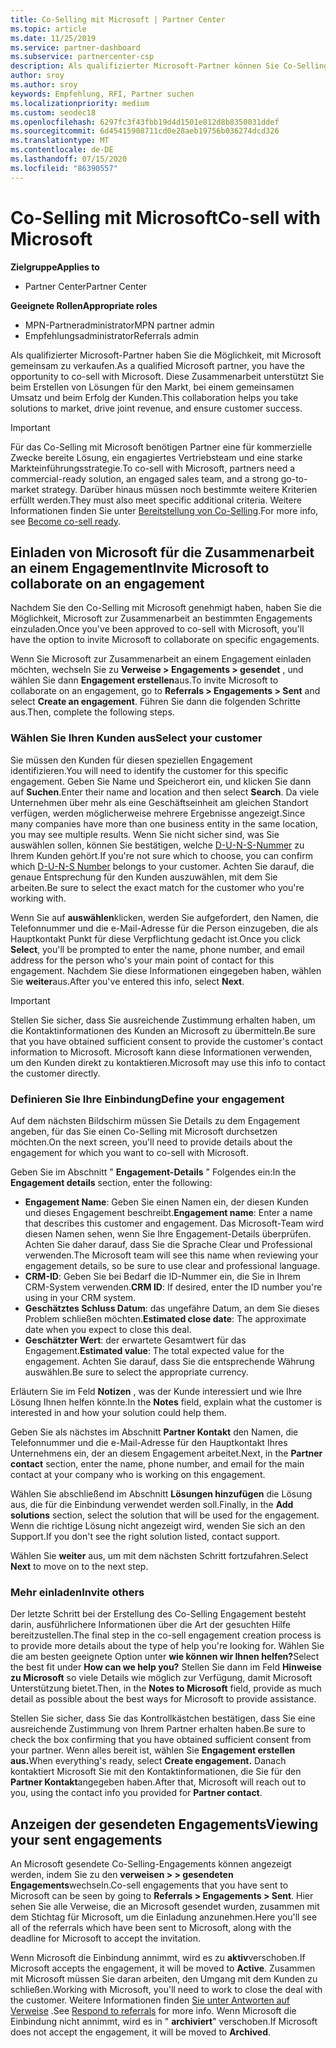 ```yaml
---
title: Co-Selling mit Microsoft | Partner Center
ms.topic: article
ms.date: 11/25/2019
ms.service: partner-dashboard
ms.subservice: partnercenter-csp
description: Als qualifizierter Microsoft-Partner können Sie Co-Selling mit Microsoft durcharbeiten. Erfahren Sie, wie Sie Engagements definieren, Microsoft zur Zusammenarbeit einladen oder gesendete Engagements anzeigen.
author: sroy
ms.author: sroy
keywords: Empfehlung, RFI, Partner suchen
ms.localizationpriority: medium
ms.custom: seodec18
ms.openlocfilehash: 6297fc3f43fbb19d4d1501e812d8b8350031ddef
ms.sourcegitcommit: 6d45415908711cd0e28aeb19756b036274dcd326
ms.translationtype: MT
ms.contentlocale: de-DE
ms.lasthandoff: 07/15/2020
ms.locfileid: "86390557"
---
```

# <a name="co-sell-with-microsoft"></a><span data-ttu-id="2d1b7-105">Co-Selling mit Microsoft</span><span class="sxs-lookup"><span data-stu-id="2d1b7-105">Co-sell with Microsoft</span></span>

<span data-ttu-id="2d1b7-106">**Zielgruppe**</span><span class="sxs-lookup"><span data-stu-id="2d1b7-106">**Applies to**</span></span>

-  <span data-ttu-id="2d1b7-107">Partner Center</span><span class="sxs-lookup"><span data-stu-id="2d1b7-107">Partner Center</span></span>

<span data-ttu-id="2d1b7-108">**Geeignete Rollen**</span><span class="sxs-lookup"><span data-stu-id="2d1b7-108">**Appropriate roles**</span></span>

- <span data-ttu-id="2d1b7-109">MPN-Partneradministrator</span><span class="sxs-lookup"><span data-stu-id="2d1b7-109">MPN partner admin</span></span>
- <span data-ttu-id="2d1b7-110">Empfehlungsadministrator</span><span class="sxs-lookup"><span data-stu-id="2d1b7-110">Referrals admin</span></span>

<span data-ttu-id="2d1b7-111">Als qualifizierter Microsoft-Partner haben Sie die Möglichkeit, mit Microsoft gemeinsam zu verkaufen.</span><span class="sxs-lookup"><span data-stu-id="2d1b7-111">As a qualified Microsoft partner, you have the opportunity to co-sell with Microsoft.</span></span> <span data-ttu-id="2d1b7-112">Diese Zusammenarbeit unterstützt Sie beim Erstellen von Lösungen für den Markt, bei einem gemeinsamen Umsatz und beim Erfolg der Kunden.</span><span class="sxs-lookup"><span data-stu-id="2d1b7-112">This collaboration helps you take solutions to market, drive joint revenue, and ensure customer success.</span></span>

> [!IMPORTANT]
> <span data-ttu-id="2d1b7-113">Für das Co-Selling mit Microsoft benötigen Partner eine für kommerzielle Zwecke bereite Lösung, ein engagiertes Vertriebsteam und eine starke Markteinführungsstrategie.</span><span class="sxs-lookup"><span data-stu-id="2d1b7-113">To co-sell with Microsoft, partners need a commercial-ready solution, an engaged sales team, and a strong go-to-market strategy.</span></span> <span data-ttu-id="2d1b7-114">Darüber hinaus müssen noch bestimmte weitere Kriterien erfüllt werden.</span><span class="sxs-lookup"><span data-stu-id="2d1b7-114">They must also meet specific additional criteria.</span></span> <span data-ttu-id="2d1b7-115">Weitere Informationen finden Sie unter [Bereitstellung von Co-Selling](https://partner.microsoft.com/reach-customers/selling-with-microsoft#become-ready).</span><span class="sxs-lookup"><span data-stu-id="2d1b7-115">For more info, see [Become co-sell ready](https://partner.microsoft.com/reach-customers/selling-with-microsoft#become-ready).</span></span>

## <a name="invite-microsoft-to-collaborate-on-an-engagement"></a><span data-ttu-id="2d1b7-116">Einladen von Microsoft für die Zusammenarbeit an einem Engagement</span><span class="sxs-lookup"><span data-stu-id="2d1b7-116">Invite Microsoft to collaborate on an engagement</span></span>

<span data-ttu-id="2d1b7-117">Nachdem Sie den Co-Selling mit Microsoft genehmigt haben, haben Sie die Möglichkeit, Microsoft zur Zusammenarbeit an bestimmten Engagements einzuladen.</span><span class="sxs-lookup"><span data-stu-id="2d1b7-117">Once you've been approved to co-sell with Microsoft, you'll have the option to invite Microsoft to collaborate on specific engagements.</span></span>

<span data-ttu-id="2d1b7-118">Wenn Sie Microsoft zur Zusammenarbeit an einem Engagement einladen möchten, wechseln Sie zu **Verweise > Engagements > gesendet** , und wählen Sie dann **Engagement erstellen**aus.</span><span class="sxs-lookup"><span data-stu-id="2d1b7-118">To invite Microsoft to collaborate on an engagement, go to **Referrals > Engagements > Sent** and select **Create an engagement**.</span></span> <span data-ttu-id="2d1b7-119">Führen Sie dann die folgenden Schritte aus.</span><span class="sxs-lookup"><span data-stu-id="2d1b7-119">Then, complete the following steps.</span></span>

### <a name="select-your-customer"></a><span data-ttu-id="2d1b7-120">Wählen Sie Ihren Kunden aus</span><span class="sxs-lookup"><span data-stu-id="2d1b7-120">Select your customer</span></span>

<span data-ttu-id="2d1b7-121">Sie müssen den Kunden für diesen speziellen Engagement identifizieren.</span><span class="sxs-lookup"><span data-stu-id="2d1b7-121">You will need to identify the customer for this specific engagement.</span></span> <span data-ttu-id="2d1b7-122">Geben Sie Name und Speicherort ein, und klicken Sie dann auf **Suchen**.</span><span class="sxs-lookup"><span data-stu-id="2d1b7-122">Enter their name and location and then select **Search**.</span></span> <span data-ttu-id="2d1b7-123">Da viele Unternehmen über mehr als eine Geschäftseinheit am gleichen Standort verfügen, werden möglicherweise mehrere Ergebnisse angezeigt.</span><span class="sxs-lookup"><span data-stu-id="2d1b7-123">Since many companies have more than one business entity in the same location, you may see multiple results.</span></span> <span data-ttu-id="2d1b7-124">Wenn Sie nicht sicher sind, was Sie auswählen sollen, können Sie bestätigen, welche [D-U-N-S-Nummer](https://www.dnb.com/duns-number.html) zu Ihrem Kunden gehört.</span><span class="sxs-lookup"><span data-stu-id="2d1b7-124">If you're not sure which to choose, you can confirm which [D-U-N-S Number](https://www.dnb.com/duns-number.html) belongs to your customer.</span></span> <span data-ttu-id="2d1b7-125">Achten Sie darauf, die genaue Entsprechung für den Kunden auszuwählen, mit dem Sie arbeiten.</span><span class="sxs-lookup"><span data-stu-id="2d1b7-125">Be sure to select the exact match for the customer who you're working with.</span></span> 

<span data-ttu-id="2d1b7-126">Wenn Sie auf **auswählen**klicken, werden Sie aufgefordert, den Namen, die Telefonnummer und die e-Mail-Adresse für die Person einzugeben, die als Hauptkontakt Punkt für diese Verpflichtung gedacht ist.</span><span class="sxs-lookup"><span data-stu-id="2d1b7-126">Once you click **Select**, you'll be prompted to enter the name, phone number, and email address for the person who's your main point of contact for this engagement.</span></span> <span data-ttu-id="2d1b7-127">Nachdem Sie diese Informationen eingegeben haben, wählen Sie **weiter**aus.</span><span class="sxs-lookup"><span data-stu-id="2d1b7-127">After you've entered this info, select **Next**.</span></span>

> [!IMPORTANT]
> <span data-ttu-id="2d1b7-128">Stellen Sie sicher, dass Sie ausreichende Zustimmung erhalten haben, um die Kontaktinformationen des Kunden an Microsoft zu übermitteln.</span><span class="sxs-lookup"><span data-stu-id="2d1b7-128">Be sure that you have obtained sufficient consent to provide the customer's contact information to Microsoft.</span></span> <span data-ttu-id="2d1b7-129">Microsoft kann diese Informationen verwenden, um den Kunden direkt zu kontaktieren.</span><span class="sxs-lookup"><span data-stu-id="2d1b7-129">Microsoft may use this info to contact the customer directly.</span></span>

### <a name="define-your-engagement"></a><span data-ttu-id="2d1b7-130">Definieren Sie Ihre Einbindung</span><span class="sxs-lookup"><span data-stu-id="2d1b7-130">Define your engagement</span></span>

<span data-ttu-id="2d1b7-131">Auf dem nächsten Bildschirm müssen Sie Details zu dem Engagement angeben, für das Sie einen Co-Selling mit Microsoft durchsetzen möchten.</span><span class="sxs-lookup"><span data-stu-id="2d1b7-131">On the next screen, you'll need to provide details about the engagement for which you want to co-sell with Microsoft.</span></span>

<span data-ttu-id="2d1b7-132">Geben Sie im Abschnitt " **Engagement-Details** " Folgendes ein:</span><span class="sxs-lookup"><span data-stu-id="2d1b7-132">In the **Engagement details** section, enter the following:</span></span>
- <span data-ttu-id="2d1b7-133">**Engagement Name**: Geben Sie einen Namen ein, der diesen Kunden und dieses Engagement beschreibt.</span><span class="sxs-lookup"><span data-stu-id="2d1b7-133">**Engagement name**: Enter a name that describes this customer and engagement.</span></span> <span data-ttu-id="2d1b7-134">Das Microsoft-Team wird diesen Namen sehen, wenn Sie Ihre Engagement-Details überprüfen. Achten Sie daher darauf, dass Sie die Sprache Clear und Professional verwenden.</span><span class="sxs-lookup"><span data-stu-id="2d1b7-134">The Microsoft team will see this name when reviewing your engagement details, so be sure to use clear and professional language.</span></span>
- <span data-ttu-id="2d1b7-135">**CRM-ID**: Geben Sie bei Bedarf die ID-Nummer ein, die Sie in Ihrem CRM-System verwenden.</span><span class="sxs-lookup"><span data-stu-id="2d1b7-135">**CRM ID**: If desired, enter the ID number you're using in your CRM system.</span></span>
- <span data-ttu-id="2d1b7-136">**Geschätztes Schluss Datum**: das ungefähre Datum, an dem Sie dieses Problem schließen möchten.</span><span class="sxs-lookup"><span data-stu-id="2d1b7-136">**Estimated close date**: The approximate date when you expect to close this deal.</span></span>
- <span data-ttu-id="2d1b7-137">**Geschätzter Wert**: der erwartete Gesamtwert für das Engagement.</span><span class="sxs-lookup"><span data-stu-id="2d1b7-137">**Estimated value**: The total expected value for the engagement.</span></span> <span data-ttu-id="2d1b7-138">Achten Sie darauf, dass Sie die entsprechende Währung auswählen.</span><span class="sxs-lookup"><span data-stu-id="2d1b7-138">Be sure to select the appropriate currency.</span></span>

<span data-ttu-id="2d1b7-139">Erläutern Sie im Feld **Notizen** , was der Kunde interessiert und wie Ihre Lösung Ihnen helfen könnte.</span><span class="sxs-lookup"><span data-stu-id="2d1b7-139">In the **Notes** field, explain what the customer is interested in and how your solution could help them.</span></span>

 <span data-ttu-id="2d1b7-140">Geben Sie als nächstes im Abschnitt **Partner Kontakt** den Namen, die Telefonnummer und die e-Mail-Adresse für den Hauptkontakt Ihres Unternehmens ein, der an diesem Engagement arbeitet.</span><span class="sxs-lookup"><span data-stu-id="2d1b7-140">Next, in the **Partner contact** section, enter the name, phone number, and email for the main contact at your company who is working on this engagement.</span></span>

<span data-ttu-id="2d1b7-141">Wählen Sie abschließend im Abschnitt **Lösungen hinzufügen** die Lösung aus, die für die Einbindung verwendet werden soll.</span><span class="sxs-lookup"><span data-stu-id="2d1b7-141">Finally, in the **Add solutions** section, select the solution that will be used for the engagement.</span></span> <span data-ttu-id="2d1b7-142">Wenn die richtige Lösung nicht angezeigt wird, wenden Sie sich an den Support.</span><span class="sxs-lookup"><span data-stu-id="2d1b7-142">If you don't see the right solution listed, contact support.</span></span>

<span data-ttu-id="2d1b7-143">Wählen Sie **weiter** aus, um mit dem nächsten Schritt fortzufahren.</span><span class="sxs-lookup"><span data-stu-id="2d1b7-143">Select **Next** to move on to the next step.</span></span>

### <a name="invite-others"></a><span data-ttu-id="2d1b7-144">Mehr einladen</span><span class="sxs-lookup"><span data-stu-id="2d1b7-144">Invite others</span></span>

<span data-ttu-id="2d1b7-145">Der letzte Schritt bei der Erstellung des Co-Selling Engagement besteht darin, ausführlichere Informationen über die Art der gesuchten Hilfe bereitzustellen.</span><span class="sxs-lookup"><span data-stu-id="2d1b7-145">The final step in the co-sell engagement creation process is to provide more details about the type of help you're looking for.</span></span> <span data-ttu-id="2d1b7-146">Wählen Sie die am besten geeignete Option unter **wie können wir Ihnen helfen?**</span><span class="sxs-lookup"><span data-stu-id="2d1b7-146">Select the best fit under **How can we help you?**</span></span> <span data-ttu-id="2d1b7-147">Stellen Sie dann im Feld **Hinweise zu Microsoft** so viele Details wie möglich zur Verfügung, damit Microsoft Unterstützung bietet.</span><span class="sxs-lookup"><span data-stu-id="2d1b7-147">Then, in the **Notes to Microsoft** field, provide as much detail as possible about the best ways for Microsoft to provide assistance.</span></span>

<span data-ttu-id="2d1b7-148">Stellen Sie sicher, dass Sie das Kontrollkästchen bestätigen, dass Sie eine ausreichende Zustimmung von Ihrem Partner erhalten haben.</span><span class="sxs-lookup"><span data-stu-id="2d1b7-148">Be sure to check the box confirming that you have obtained sufficient consent from your partner.</span></span> <span data-ttu-id="2d1b7-149">Wenn alles bereit ist, wählen Sie **Engagement erstellen aus.**</span><span class="sxs-lookup"><span data-stu-id="2d1b7-149">When everything's ready, select **Create engagement.**</span></span> <span data-ttu-id="2d1b7-150">Danach kontaktiert Microsoft Sie mit den Kontaktinformationen, die Sie für den **Partner Kontakt**angegeben haben.</span><span class="sxs-lookup"><span data-stu-id="2d1b7-150">After that, Microsoft will reach out to you, using the contact info you provided for **Partner contact**.</span></span>

## <a name="viewing-your-sent-engagements"></a><span data-ttu-id="2d1b7-151">Anzeigen der gesendeten Engagements</span><span class="sxs-lookup"><span data-stu-id="2d1b7-151">Viewing your sent engagements</span></span>

<span data-ttu-id="2d1b7-152">An Microsoft gesendete Co-Selling-Engagements können angezeigt werden, indem Sie zu den **verweisen > > gesendeten Engagements**wechseln.</span><span class="sxs-lookup"><span data-stu-id="2d1b7-152">Co-sell engagements that you have sent to Microsoft can be seen by going to **Referrals > Engagements > Sent**.</span></span> <span data-ttu-id="2d1b7-153">Hier sehen Sie alle Verweise, die an Microsoft gesendet wurden, zusammen mit dem Stichtag für Microsoft, um die Einladung anzunehmen.</span><span class="sxs-lookup"><span data-stu-id="2d1b7-153">Here you'll see all of the referrals which have been sent to Microsoft, along with the deadline for Microsoft to accept the invitation.</span></span>

<span data-ttu-id="2d1b7-154">Wenn Microsoft die Einbindung annimmt, wird es zu **aktiv**verschoben.</span><span class="sxs-lookup"><span data-stu-id="2d1b7-154">If Microsoft accepts the engagement, it will be moved to **Active**.</span></span> <span data-ttu-id="2d1b7-155">Zusammen mit Microsoft müssen Sie daran arbeiten, den Umgang mit dem Kunden zu schließen.</span><span class="sxs-lookup"><span data-stu-id="2d1b7-155">Working with Microsoft, you'll need to work to close the deal with the customer.</span></span> <span data-ttu-id="2d1b7-156">Weitere Informationen finden [Sie unter Antworten auf Verweise](responding-to-referrals.md) .</span><span class="sxs-lookup"><span data-stu-id="2d1b7-156">See [Respond to referrals](responding-to-referrals.md) for more info.</span></span> <span data-ttu-id="2d1b7-157">Wenn Microsoft die Einbindung nicht annimmt, wird es in " **archiviert**" verschoben.</span><span class="sxs-lookup"><span data-stu-id="2d1b7-157">If Microsoft does not accept the engagement, it will be moved to **Archived**.</span></span>

